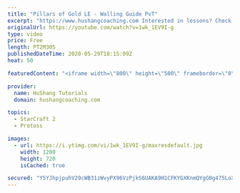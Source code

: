 ```yaml
---
title: "Pillars of Gold LE - Walling Guide PvT"
excerpt: "https://www.hushangcoaching.com Interested in lessons? Check out the website for more information ------------------------------------------------------------------------------------------------------- Want to support HuShang Tutorials directly? Patreon is a website where you can contribute a monthly"
originalUrl: https://youtube.com/watch?v=1wk_1EV9I-g
type: video
price: Free
length: PT2M30S
publishedDateTime: 2020-05-29T18:15:09Z
heat: 50

featuredContent: "<iframe width=\"800\" height=\"500\" frameborder=\"0\" src=\"https://www.youtube.com/embed/1wk_1EV9I-g\" allow=\"accelerometer; autoplay; encrypted-media; gyroscope; picture-in-picture\" allowfullscreen></iframe>"

provider:
  name: HuShang Tutorials
  domain: hushangcoaching.com

topics:
  - StarCraft 2
  - Protoss

images:
  - url: https://i.ytimg.com/vi/1wk_1EV9I-g/maxresdefault.jpg
    width: 1280
    height: 720
    isCached: true

secured: "Y5YJhpjpuhV29cWB31zWvyPX96VzPjkS6UAKA9H1CFKYGXKnmQYgG0g475LoXpXbIZoyHb9IMTWcUdaYmfn40AaPllpKiiYG41wniawYFcRaw7hAMJan96UQ6du8vzzMnD24OM7MwSsJMZJkXOoyqlnSZsLaIAJ2Tm1LlwwrgDiaU/3n877JGT2KlvGDZIWvE6mFQ+LoXrln40Tyn5VTQF0VK/5IjajR9MJW1BmUNTj0QdTDZb9tHOtOOmL89qtLtXp1hDY2joQMlLQ90Due+X+CxbWhjGlT4gdzPrp6p9mKOHPsGn+3IM8Z3255LCZKhD1ctLlY+OG45KQENZ9x9dDC1f7tLmROo037Lw1COWDh8y8KHcYZmSSb+WUMvzx4IXir/ZrjwHWeBIJg1p7H3QQgrssllMrl5qzxcjqpABw=;xMiIC5oslLEi78Y3oi67mg=="
---
```


